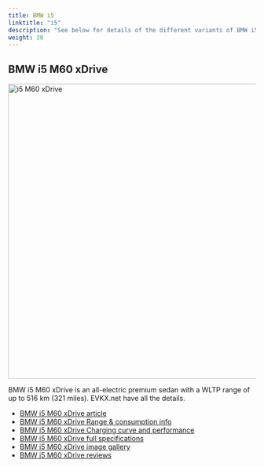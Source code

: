 ```yaml
---
title: BMW i5
linktitle: "i5"
description: "See below for details of the different variants of BMW i5"
weight: 30
---
```

## BMW i5 M60 xDrive

<a href="/models/bmw/i5/i5_m60_xdrive/"><img src="https://media.evkx.net/multimedia/models/bmw/i5/i5_m60_xdrive/main_1_st.jpg" width="800" height="600" alt="i5 M60 xDrive" ></a>

BMW i5 M60 xDrive is an all-electric premium sedan with a WLTP range of up to 516 km (321 miles). EVKX.net have all the details. 

- [BMW i5 M60 xDrive article](/models/bmw/i5/i5_m60_xdrive/)
- [BMW i5 M60 xDrive Range & consumption info](/models/bmw/i5/i5_m60_xdrive//rangeandconsumption)
- [BMW i5 M60 xDrive Charging curve and performance](/models/bmw/i5/i5_m60_xdrive//chargingcurve)
- [BMW i5 M60 xDrive full specifications](/models/bmw/i5/i5_m60_xdrive//specifications)
- [BMW i5 M60 xDrive image gallery](/models/bmw/i5/i5_m60_xdrive//gallery)
- [BMW i5 M60 xDrive reviews](/models/bmw/i5/i5_m60_xdrive//reviews)

